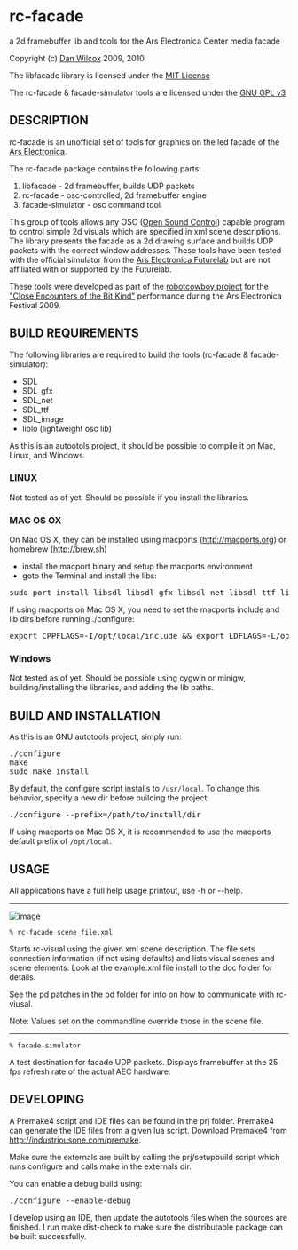 rc-facade
===================================

a 2d framebuffer lib and tools for the Ars Electronica Center media facade

Copyright (c) [Dan Wilcox](danomatika.com) 2009, 2010

The libfacade library is licensed under the [MIT License](http://www.opensource.org/licenses/mit-license.php)

The rc-facade & facade-simulator tools are licensed under the [GNU GPL v3](http://www.gnu.org/licenses/gpl.html)

DESCRIPTION
-----------

rc-facade is an unofficial set of tools for graphics on the led facade of the [Ars Electronica](http://www.aec.at/center_about_en.php).

The rc-facade package contains the following parts:

1. libfacade - 2d framebuffer, builds UDP packets
2. rc-facade - osc-controlled, 2d framebuffer engine
3. facade-simulator - osc command tool

This group of tools allows any OSC ([Open Sound Control](http://en.wikipedia.org/wiki/Open_Sound_Control)) capable program to control simple 2d visuals which are specified in xml scene descriptions. The library presents the facade as a 2d drawing surface and builds UDP packets with the correct window addresses. These tools have been tested with the official simulator from the  [Ars Electronica Futurelab](http://new.aec.at/futurelab/en) but are not affiliated with or supported by the Futurelab.

These tools were developed as part of the [robotcowboy project](http://robotcowboy.com) for the ["Close Encounters of the Bit Kind"](http://vimeo.com/7741821) performance during the Ars Electronica Festival 2009.

BUILD REQUIREMENTS
------------------

The following libraries are required to build the tools (rc-facade & facade-simulator):

* SDL
* SDL_gfx
* SDL_net
* SDL_ttf
* SDL_image
* liblo (lightweight osc lib)

As this is an autootols project, it should be possible to compile it on Mac, Linux, and Windows.

### LINUX

Not tested as of yet. Should be possible if you install the libraries.

### MAC OS OX

On Mac OS X, they can be installed using macports (http://macports.org) or homebrew (http://brew.sh)

* install the macport binary and setup the macports environment
* goto the Terminal and install the libs:
<pre>
sudo port install libsdl libsdl_gfx libsdl_net libsdl_ttf libsdl_image liblo
</pre>

If using macports on Mac OS X, you need to set the macports include and lib dirs before running ./configure:
<pre>
export CPPFLAGS=-I/opt/local/include && export LDFLAGS=-L/opt/local/lib
</pre>

### Windows

Not tested as of yet. Should be possible using cygwin or minigw, building/installing the libraries, and adding the lib paths.


BUILD AND INSTALLATION
----------------------

As this is an GNU autotools project, simply run:

<pre>
./configure
make
sudo make install
</pre>

By default, the configure script installs to `/usr/local`.  To change this behavior, specify a new dir before building the project:

<pre>
./configure --prefix=/path/to/install/dir
</pre>

If using macports on Mac OS X, it is recommended to use the macports default prefix of `/opt/local`.

USAGE
-----

All applications have a full help usage printout, use -h or --help.

----

[1]:https://raw.github.com/danomatika/rc-facade/master/doc/rc-facade_screenshot.png

![image][1]

    % rc-facade scene_file.xml

Starts rc-visual using the given xml scene description. The file sets connection information (if not using defaults) and lists visual scenes and scene elements. Look at the example.xml file install to the doc folder for details.

See the pd patches in the pd folder for info on how to communicate with rc-viusal.

Note: Values set on the commandline override those in the scene file.

----

    % facade-simulator

A test destination for facade UDP packets. Displays framebuffer at the 25 fps refresh rate of the actual AEC hardware.

DEVELOPING
----------

A Premake4 script and IDE files can be found in the prj folder.  Premake4 can generate the IDE files from a given lua script.  Download Premake4 from http://industriousone.com/premake.

Make sure the externals are built by calling the prj/setupbuild script which runs configure and calls make in the externals dir.

You can enable a debug build using:
<pre>
./configure --enable-debug
</pre>

I develop using an IDE, then update the autotools files when the sources are finished.  I run make dist-check to make sure the distributable package can be built successfully.

